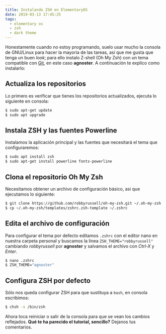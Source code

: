 ```yaml
---
title: Instalando ZSH en ElementaryOS
date: 2019-03-13 17:45:25
tags:
  - elementary os
  - zsh
  - dark theme
---
```

Honestamente cuando no estoy programando, suelo usar mucho la consola de GNU/Linux para hacer la mayoria de las tareas, así que me gusta que tenga un buen *look*; para ello instalo Z-shell (Oh My Zsh) con un tema compatible con [Git](https://git-scm.com/), en este caso **agnoster**. A continuación te explico como instalarlo:

## Actualiza los repositorios
Lo primero es verificar que tienes los repositorios actualizados, ejecuta lo siguiente en consola:

``` bash
$ sudo apt-get update
$ sudo apt upgrade
```

## Instala ZSH y las fuentes Powerline
Instalamos la aplicación principal y las fuentes que necesitará el tema que configuraremos:

``` bash
$ sudo apt install zsh
$ sudo apt-get install powerline fonts-powerline
```

## Clona el repositorio Oh My Zsh
Necesitamos obtener un archivo de configuración básico, asi que ejecutamos lo siguiente:

``` bash
$ git clone https://github.com/robbyrussell/oh-my-zsh.git ~/.oh-my-zsh
$ cp ~/.oh-my-zsh/templates/zshrc.zsh-template ~/.zshrc
```

## Edita el archivo de configuración
Para configurar el tema por defecto editamos `.zshrc` con el editor nano en nuestra carpeta personal y buscamos la linea `ZSH_THEME="robbyrussell"` cambiando *robbyrussell* por **agnoster** y salvamos el archivo con *Ctrl-X* y *Enter*.

``` bash
$ nano .zshrc
$ ZSH_THEME="agnoster"
```

## Configura ZSH por defecto
Sólo nos queda configurar ZSH para que sustituya a `bash`, en consola escribimos:

``` bash
$ chsh -s /bin/zsh
```
Ahora toca reiniciar o salir de la consola para que se vean los cambios reflejados. **Qué te ha parecido el tutorial, sencillo?** Dejanos tus comentarios.
